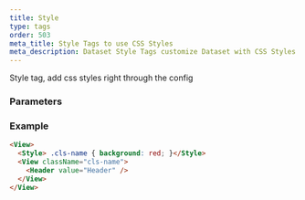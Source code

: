 ```yaml
---
title: Style
type: tags
order: 503
meta_title: Style Tags to use CSS Styles
meta_description: Dataset Style Tags customize Dataset with CSS Styles for machine learning and data science projects.
---
```


Style tag, add css styles right through the config

### Parameters
### Example
```html
<View>
  <Style> .cls-name { background: red; }</Style>
  <View className="cls-name">
    <Header value="Header" />
  </View>
</View>
```
